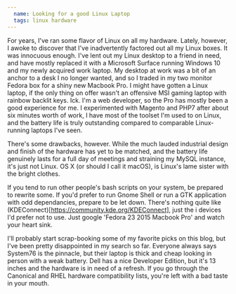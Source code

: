 ```yaml
---
  name: Looking for a good Linux Laptop
  tags: linux hardware
---
```


For years, I've ran some flavor of Linux on all my hardware. Lately, however, I awoke to discover that I've inadvertently factored out all my Linux boxes. It was innocuous enough. I've lent out my Linux desktop to a friend in need, and have mostly replaced it with a Microsoft Surface running Windows 10 and my newly acquired work laptop. My desktop at work was a bit of an anchor to a desk I no longer wanted, and so I traded in my two monitor Fedora box for a shiny new Macbook Pro. I might have gotten a Linux laptop, if the only thing on offer wasn't an offensive MSI gaming laptop with rainbow backlit keys. Ick. I'm a web developer, so the Pro has mostly been a good experience for me. I experimented with Magento and PHP7 after about six minutes worth of work, I have most of the toolset I'm used to on Linux, and the battery life is truly outstanding compared to comparable Linux-running laptops I've seen. 

There's some drawbacks, however. While the much lauded industrial design and finish of the hardware has yet to be matched, and the battery life genuinely lasts for a full day of meetings and straining my MySQL instance, it's just not Linux. OS X (or should I call it macOS), is Linux's lame sister with the bright clothes. 

If you tend to run other people's bash scripts on your system, be prepared to rewrite some. If you'd prefer to run Gnome Shell or run a GTK application with odd dependancies, prepare to be let down. There's nothing quite like (KDEConnect)[https://community.kde.org/KDEConnect], just the i devices I'd prefer not to use. Just google 'Fedora 23 2015 Macbook Pro' and watch your heart sink.

I'll probably start scrap-booking some of my favorite picks on this blog, but I've been pretty disappointed in my search so far. Everyone always says System76 is the pinnacle, but their laptop is thick and cheap looking in person with a weak battery. Dell has a nice Developer Edition, but it's 13 inches and the hardware is in need of a refresh. If you go through the Canonical and RHEL hardware compatibility lists, you're left with a bad taste in your mouth. 
